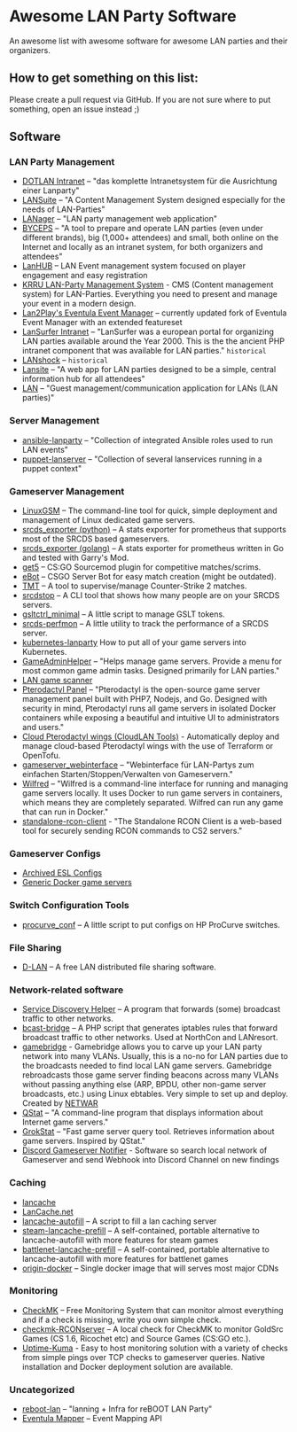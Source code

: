 # Awesome LAN Party Software

An awesome list with awesome software for awesome LAN parties and their organizers.

## How to get something on this list:

Please create a pull request via GitHub.
If you are not sure where to put something, open an issue instead ;)

## Software

### LAN Party Management

- [DOTLAN Intranet](http://intranet.dotlan.net/) – "das komplette Intranetsystem für die Ausrichtung einer Lanparty"
- [LANSuite](https://lansuite.github.io/lansuite/) – "A Content Management System designed especially for the needs of LAN-Parties"
- [LANager](https://github.com/zeropingheroes/lanager) – "LAN party management web application"
- [BYCEPS](https://byceps.nwsnet.de/) – "A tool to prepare and operate LAN parties (even under different brands), big (1,000+ attendees) and small, both online on the Internet and locally as an intranet system, for both organizers and attendees"
- [LanHUB](https://LanHUB.net) – LAN Event management system focused on player engagement and easy registration
- [KRRU LAN-Party Management System](https://github.com/KRRUg/KLMS) - CMS (Content management system) for LAN-Parties. Everything you need to present and manage your event in a modern design.
- [Lan2Play's Eventula Event Manager](https://github.com/Lan2Play/eventula-manager) – currently updated fork of Eventula Event Manager with an extended featureset
- [LanSurfer Intranet](https://github.com/TcT2k/lansurfer_intranet) – "LanSurfer was a european portal for organizing LAN parties available around the Year 2000. This is the the ancient PHP intranet component that was available for LAN parties." `historical`
- [LANshock](https://github.com/bkonetzny/LANshock) – `historical`
- [Lansite](https://github.com/tannerkrewson/lansite) – "A web app for LAN parties designed to be a simple, central information hub for all attendees"
- [LAN](https://github.com/mfairchild365/lan) – "Guest management/communication application for LANs (LAN parties)"

### Server Management

- [ansible-lanparty](https://github.com/ti-mo/ansible-lanparty) – "Collection of integrated Ansible roles used to run LAN events"
- [puppet-lanserver](https://github.com/pseiler/puppet-lanserver) – "Collection of several lanservices running in a puppet context"

### Gameserver Management

- [LinuxGSM](https://linuxgsm.com/) – The command-line tool for quick, simple deployment and management of Linux dedicated game servers.
- [srcds_exporter (python)](https://github.com/991jo/srcds_exporter) – A stats exporter for prometheus that supports most of the SRCDS based gameservers.
- [srcds_exporter (golang)](https://github.com/galexrt/srcds_exporter) – A stats exporter for prometheus written in Go and tested with Garry's Mod.
- [get5](https://github.com/splewis/get5) – CS:GO Sourcemod plugin for competitive matches/scrims.
- [eBot](https://github.com/deStrO/eBot-CSGO) – CSGO Server Bot for easy match creation (might be outdated).
- [TMT](https://github.com/JensForstmann/tmt2) – A tool to supervise/manage Counter-Strike 2 matches.
- [srcdstop](https://github.com/991jo/srcdstop) – A CLI tool that shows how many people are on your SRCDS servers.
- [gsltctrl_minimal](https://github.com/991jo/gsltctrl_minimal) – A little script to manage GSLT tokens.
- [srcds-perfmon](https://github.com/OpenSourceLAN/srcds-perfmon) – A little utility to track the performance of a SRCDS server.
- [kubernetes-lanparty](https://github.com/OpenSourceLAN/kubernetes-lanparty/)  How to put all of your game servers into Kubernetes.
- [GameAdminHelper](https://github.com/DavidKMartel/GameAdminHelper) – "Helps manage game servers. Provide a menu for most common game admin tasks. Designed primarily for LAN parties."
- [LAN game scanner](https://github.com/991jo/lan-game-scanner)
- [Pterodactyl Panel](https://github.com/pterodactyl/panel) – "Pterodactyl is the open-source game server management panel built with PHP7, Nodejs, and Go. Designed with security in mind, Pterodactyl runs all game servers in isolated Docker containers while exposing a beautiful and intuitive UI to administrators and users."
- [Cloud Pterodactyl wings (CloudLAN Tools)](https://github.com/cloudlan-tools/cloudlan-tools) - Automatically deploy and manage cloud-based Pterodactyl wings with the use of Terraform or OpenTofu.
- [gameserver_webinterface](https://github.com/amshove/gameserver_webinterface) – "Webinterface für LAN-Partys zum einfachen Starten/Stoppen/Verwalten von Gameservern."
- [Wilfred](https://github.com/wilfred-dev/wilfred) – "Wilfred is a command-line interface for running and managing game servers locally. It uses Docker to run game servers in containers, which means they are completely separated. Wilfred can run any game that can run in Docker."
- [standalone-rcon-client](https://github.com/Egosar93/standalone-rcon-client) - "The Standalone RCON Client is a web-based tool for securely sending RCON commands to CS2 servers."

### Gameserver Configs

- [Archived ESL Configs](https://github.com/lan-dot-party/ESL-Configs)
- [Generic Docker game servers](https://github.com/OpenSourceLAN/gameservers-docker)

### Switch Configuration Tools

- [procurve_conf](https://github.com/991jo/procurve-conf) – A little script to put configs on HP ProCurve switches.

### File Sharing

- [D-LAN](https://www.d-lan.net/) – A free LAN distributed file sharing software.

### Network-related software

- [Service Discovery Helper](https://github.com/OpenSourceLAN/service-discovery-helper) – A program that forwards (some) broadcast traffic to other networks.
- [bcast-bridge](https://git.kopf-tisch.de/razzor/bcast-bridge) – A PHP script that generates iptables rules that forward broadcast traffic to other networks. Used at NorthCon and LANresort.
- [gamebridge](https://github.com/netwarlan/gamebridge) - Gamebridge allows you to carve up your LAN party network into many VLANs. Usually, this is a no-no for LAN parties due to the broadcasts needed to find local LAN game servers. Gamebridge rebroadcasts those game server finding beacons across many VLANs without passing anything else (ARP, BPDU, other non-game server broadcasts, etc.) using Linux ebtables. Very simple to set up and deploy. Created by [NETWAR](https://www.netwar.org)
- [QStat](https://github.com/multiplay/qstat) – "A command-line program that displays information about Internet game servers."
- [GrokStat](https://github.com/vorot93/grokstat) – "Fast game server query tool. Retrieves information about game servers. Inspired by QStat."
- [Discord Gameserver Notifier](https://github.com/lan-dot-party/Discord-Gameserver-Notifier) - Software so search local network of Gameserver and send Webhook into Discord Channel on new findings

### Caching

- [lancache](https://github.com/bntjah/lancache)
- [LanCache.net](https://lancache.net/)
- [lancache-autofill](https://github.com/zeropingheroes/lancache-autofill) – A script to fill a lan caching server
- [steam-lancache-prefill](https://github.com/tpill90/steam-lancache-prefill) – A self-contained, portable alternative to lancache-autofill with more features for steam games
- [battlenet-lancache-prefill](https://github.com/tpill90/battlenet-lancache-prefill) – A self-contained, portable alternative to lancache-autofill with more features for battlenet games
- [origin-docker](https://github.com/OpenSourceLAN/origin-docker) – Single docker image that will serves most major CDNs

### Monitoring

- [CheckMK](https://checkmk.com) – Free Monitoring System that can monitor almost everything and if a check is missing, write you own simple check.
- [checkmk-RCONserver](https://github.com/Hornochs/checkmk-RCONserver) – A local check for CheckMK to monitor GoldSrc Games (CS 1.6, Ricochet etc) and Source Games (CS:GO etc.).
- [Uptime-Kuma](https://github.com/louislam/uptime-kuma) - Easy to host monitoring solution with a variety of checks from simple pings over TCP checks to gameserver queries. Native installation and Docker deployment solution are available.

### Uncategorized

- [reboot-lan](https://github.com/Fohdeesha/reboot-lan) – "lanning + Infra for reBOOT LAN Party"
- [Eventula Mapper](https://eventula.com) – Event Mapping API
